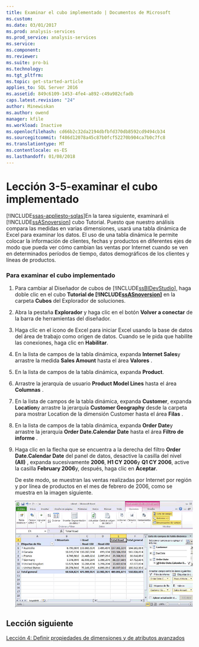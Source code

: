 ```yaml
---
title: Examinar el cubo implementado | Documentos de Microsoft
ms.custom: 
ms.date: 03/01/2017
ms.prod: analysis-services
ms.prod_service: analysis-services
ms.service: 
ms.component: 
ms.reviewer: 
ms.suite: pro-bi
ms.technology: 
ms.tgt_pltfrm: 
ms.topic: get-started-article
applies_to: SQL Server 2016
ms.assetid: 849c6109-1453-4fe4-a892-c49a982cfadb
caps.latest.revision: "24"
author: Minewiskan
ms.author: owend
manager: kfile
ms.workload: Inactive
ms.openlocfilehash: cd66b2c32da2194dbfbfd370db8592cd9494cb34
ms.sourcegitcommit: f486d12078a45c87b0fcf52270b904ca7b0c7fc8
ms.translationtype: MT
ms.contentlocale: es-ES
ms.lasthandoff: 01/08/2018
---
```

# <a name="lesson-3-5---browsing-the-deployed-cube"></a>Lección 3-5-examinar el cubo implementado
[!INCLUDE[ssas-appliesto-sqlas](../includes/ssas-appliesto-sqlas.md)]En la tarea siguiente, examinará el [!INCLUDE[ssASnoversion](../includes/ssasnoversion-md.md)] cubo Tutorial. Puesto que nuestro análisis compara las medidas en varias dimensiones, usará una tabla dinámica de Excel para examinar los datos. El uso de una tabla dinámica le permite colocar la información de clientes, fechas y productos en diferentes ejes de modo que pueda ver cómo cambian las ventas por Internet cuando se ven en determinados períodos de tiempo, datos demográficos de los clientes y líneas de productos.  
  
### <a name="to-browse-the-deployed-cube"></a>Para examinar el cubo implementado  
  
1.  Para cambiar al Diseñador de cubos de [!INCLUDE[ssBIDevStudio](../includes/ssbidevstudio-md.md)], haga doble clic en el cubo **Tutorial de [!INCLUDE[ssASnoversion](../includes/ssasnoversion-md.md)]** en la carpeta **Cubos** del Explorador de soluciones.  
  
2.  Abra la pestaña **Explorador** y haga clic en el botón **Volver a conectar** de la barra de herramientas del diseñador.  
  
3.  Haga clic en el icono de Excel para iniciar Excel usando la base de datos del área de trabajo como origen de datos. Cuando se le pida que habilite las conexiones, haga clic en **Habilitar**.  
  
4.  En la lista de campos de la tabla dinámica, expanda **Internet Sales**y arrastre la medida **Sales Amount** hasta el área **Valores** .  
  
5.  En la lista de campos de la tabla dinámica, expanda **Product**.  
  
6.  Arrastre la jerarquía de usuario **Product Model Lines** hasta el área **Columnas** .  
  
7.  En la lista de campos de la tabla dinámica, expanda **Customer**, expanda **Location**y arrastre la jerarquía **Customer Geography** desde la carpeta para mostrar Location de la dimensión Customer hasta el área **Filas** .  
  
8.  En la lista de campos de la tabla dinámica, expanda **Order Date**y arrastre la jerarquía **Order Date.Calendar Date** hasta el área **Filtro de informe** .  
  
9. Haga clic en la flecha que se encuentra a la derecha del filtro **Order Date.Calendar Date** del panel de datos, desactive la casilla del nivel **(All)** , expanda sucesivamente **2006**, **H1 CY 2006**y **Q1 CY 2006**, active la casilla **February 2006**y, después, haga clic en **Aceptar**.  
  
    De este modo, se muestran las ventas realizadas por Internet por región y por línea de productos en el mes de febrero de 2006, como se muestra en la imagen siguiente.  
  
    ![Ventas por Internet mediante la línea de productos y región](../analysis-services/media/l3-cube-browser-finish.gif "venta por Internet mediante la línea de productos y región")  
  
## <a name="next-lesson"></a>Lección siguiente  
[Lección 4: Definir propiedades de dimensiones y de atributos avanzados](../analysis-services/lesson-4-defining-advanced-attribute-and-dimension-properties.md)  
  
  
  
